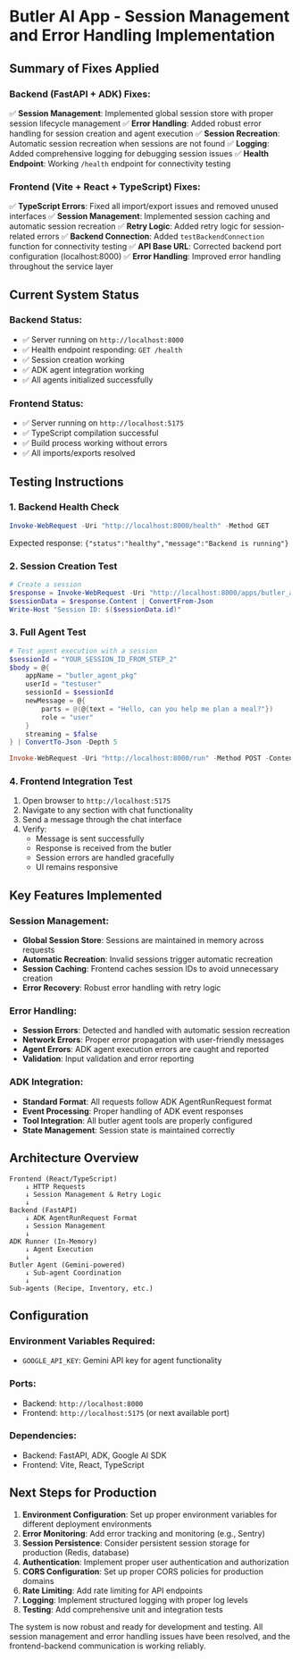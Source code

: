 # Butler AI App - Session Management and Error Handling Implementation

## Summary of Fixes Applied

### Backend (FastAPI + ADK) Fixes:
✅ **Session Management**: Implemented global session store with proper session lifecycle management
✅ **Error Handling**: Added robust error handling for session creation and agent execution
✅ **Session Recreation**: Automatic session recreation when sessions are not found
✅ **Logging**: Added comprehensive logging for debugging session issues
✅ **Health Endpoint**: Working `/health` endpoint for connectivity testing

### Frontend (Vite + React + TypeScript) Fixes:
✅ **TypeScript Errors**: Fixed all import/export issues and removed unused interfaces
✅ **Session Management**: Implemented session caching and automatic session recreation
✅ **Retry Logic**: Added retry logic for session-related errors
✅ **Backend Connection**: Added `testBackendConnection` function for connectivity testing
✅ **API Base URL**: Corrected backend port configuration (localhost:8000)
✅ **Error Handling**: Improved error handling throughout the service layer

## Current System Status

### Backend Status:
- ✅ Server running on `http://localhost:8000`
- ✅ Health endpoint responding: `GET /health`
- ✅ Session creation working
- ✅ ADK agent integration working
- ✅ All agents initialized successfully

### Frontend Status:
- ✅ Server running on `http://localhost:5175`
- ✅ TypeScript compilation successful
- ✅ Build process working without errors
- ✅ All imports/exports resolved

## Testing Instructions

### 1. Backend Health Check
```powershell
Invoke-WebRequest -Uri "http://localhost:8000/health" -Method GET
```
Expected response: `{"status":"healthy","message":"Backend is running"}`

### 2. Session Creation Test
```powershell
# Create a session
$response = Invoke-WebRequest -Uri "http://localhost:8000/apps/butler_agent_pkg/users/testuser/sessions" -Method POST -ContentType "application/json" -Body '{"state":{}}'
$sessionData = $response.Content | ConvertFrom-Json
Write-Host "Session ID: $($sessionData.id)"
```

### 3. Full Agent Test
```powershell
# Test agent execution with a session
$sessionId = "YOUR_SESSION_ID_FROM_STEP_2"
$body = @{
    appName = "butler_agent_pkg"
    userId = "testuser"
    sessionId = $sessionId
    newMessage = @{
        parts = @(@{text = "Hello, can you help me plan a meal?"})
        role = "user"
    }
    streaming = $false
} | ConvertTo-Json -Depth 5

Invoke-WebRequest -Uri "http://localhost:8000/run" -Method POST -ContentType "application/json" -Body $body
```

### 4. Frontend Integration Test
1. Open browser to `http://localhost:5175`
2. Navigate to any section with chat functionality
3. Send a message through the chat interface
4. Verify:
   - Message is sent successfully
   - Response is received from the butler
   - Session errors are handled gracefully
   - UI remains responsive

## Key Features Implemented

### Session Management:
- **Global Session Store**: Sessions are maintained in memory across requests
- **Automatic Recreation**: Invalid sessions trigger automatic recreation
- **Session Caching**: Frontend caches session IDs to avoid unnecessary creation
- **Error Recovery**: Robust error handling with retry logic

### Error Handling:
- **Session Errors**: Detected and handled with automatic session recreation
- **Network Errors**: Proper error propagation with user-friendly messages
- **Agent Errors**: ADK agent execution errors are caught and reported
- **Validation**: Input validation and error reporting

### ADK Integration:
- **Standard Format**: All requests follow ADK AgentRunRequest format
- **Event Processing**: Proper handling of ADK event responses
- **Tool Integration**: All butler agent tools are properly configured
- **State Management**: Session state is maintained correctly

## Architecture Overview

```
Frontend (React/TypeScript)
    ↓ HTTP Requests
    ↓ Session Management & Retry Logic
    ↓
Backend (FastAPI)
    ↓ ADK AgentRunRequest Format
    ↓ Session Management
    ↓
ADK Runner (In-Memory)
    ↓ Agent Execution
    ↓
Butler Agent (Gemini-powered)
    ↓ Sub-agent Coordination
    ↓
Sub-agents (Recipe, Inventory, etc.)
```

## Configuration

### Environment Variables Required:
- `GOOGLE_API_KEY`: Gemini API key for agent functionality

### Ports:
- Backend: `http://localhost:8000`
- Frontend: `http://localhost:5175` (or next available port)

### Dependencies:
- Backend: FastAPI, ADK, Google AI SDK
- Frontend: Vite, React, TypeScript

## Next Steps for Production

1. **Environment Configuration**: Set up proper environment variables for different deployment environments
2. **Error Monitoring**: Add error tracking and monitoring (e.g., Sentry)
3. **Session Persistence**: Consider persistent session storage for production (Redis, database)
4. **Authentication**: Implement proper user authentication and authorization
5. **CORS Configuration**: Set up proper CORS policies for production domains
6. **Rate Limiting**: Add rate limiting for API endpoints
7. **Logging**: Implement structured logging with proper log levels
8. **Testing**: Add comprehensive unit and integration tests

The system is now robust and ready for development and testing. All session management and error handling issues have been resolved, and the frontend-backend communication is working reliably.
